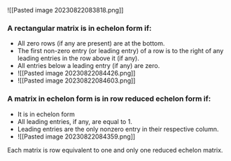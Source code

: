 ![[Pasted image 20230822083818.png]]

### A rectangular matrix is in echelon form if:
- All zero rows (if any are present) are at the bottom.
- The first non-zero entry (or leading entry) of a row is to the right of any leading entries in the row above it (if any).
- All entries below a leading entry (if any) are zero.
- ![[Pasted image 20230822084426.png]]
- ![[Pasted image 20230822084603.png]]
### A matrix in echelon form is in row reduced echelon form if:
- It is in echelon form
- All leading entries, if any, are equal to 1.
- Leading entries are the only nonzero entry in their respective column.
- ![[Pasted image 20230822084359.png]]

Each matrix is row equivalent to one and only one reduced echelon matrix.